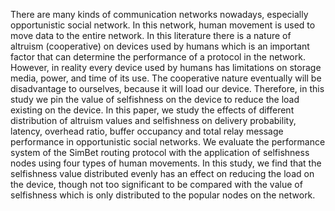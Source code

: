 There are many kinds of communication networks nowadays, especially opportunistic social network.
In this network, human movement is used to move data to the entire network.
In this literature there is a nature of altruism (cooperative) on devices used by humans which is an important factor that can determine the performance of a protocol in the network.
However, in reality every device used by humans has limitations on storage media, power, and time of its use.
The cooperative nature eventually will be disadvantage to ourselves, because it will load our device.
Therefore, in this study we pin the value of selfishness on the device to reduce the load existing on the device.
In this paper, we study the effects of different distribution of altruism values and selfishness on delivery probability, latency, overhead ratio, buffer occupancy and total relay message performance in opportunistic social networks.
We evaluate the performance system of the SimBet routing protocol with the application of selfishness nodes using four types of human movements. 
In this study, we find that the selfishness value distributed evenly has an effect on reducing the load on the device, though not too significant to be compared with the value of selfishness which is only distributed to the popular nodes on the network. 
